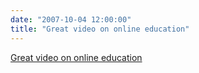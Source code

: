 ```yaml
---
date: "2007-10-04 12:00:00"
title: "Great video on online education"
---
```


[Great video on online education](/lemire/blog/2007/10-04-great-video-on-online-education)

